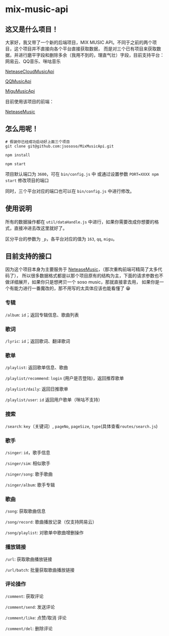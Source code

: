 # mix-music-api

## 这又是什么项目！

大家好，我又带了一个新的后端项目，MIX MUSIC API。不同于之前的两个项目，这个项目并不直接向各个平台直接获取数据，
而是对三个已有项目来获取数据，并进行磨平字段和删除多余（我用不到的，理直气壮）字段，目前支持平台：网易云、QQ音乐、咪咕音乐

[NeteaseCloudMusicApi](https://github.com/Binaryify/NeteaseCloudMusicApi)

[QQMusicApi](https://github.com/jsososo/QQMusicApi)

[MiguMusicApi](https://github.com/jsososo/MiguMusicApi)

目前使用该项目的前端：

[NeteaseMusic](https://github.com/jsososo/NeteaseMusic)

## 怎么用呢！

```shell script
# 假装你已经成功启动好上面三个项目
git clone git@github.com:jsososo/MixMusicApi.git

npm install

npm start
```
项目默认端口为 `3600`，可在 `bin/config.js` 中 或通过设置参数 `PORT=XXXX npm start` 修改项目的端口

同时，三个平台对应的端口也可以在 `bin/config.js` 中进行修改。

## 使用说明

所有的数据操作都在 `util/dataHandle.js` 中进行，如果你需要改成你想要的格式，直接冲进去改这里就好了。

区分平台的参数为 `_p`，各平台对应的值为 `163`, `qq`, `migu`。

## 目前支持的接口

因为这个项目本身为主要服务于 [NeteaseMusic](https://github.com/jsososo/NeteaseMusic)，（那次重构前端可精简了太多代码了），
所以很多数据格式都是以那个项目原有的结构为主，下面的请求参数也不做详细展开，如果你只是想拷贝一个 soso music，那就直接拿去用，
如果你是一个有能力进行一番魔改的，那不用写的太具体应该也能看懂了 😁

### 专辑

`/album`: `id`；返回专辑信息、歌曲列表

### 歌词

`/lyric`: `id`；返回歌词、翻译歌词

### 歌单

`/playlist`: 返回歌单信息、歌曲

`/playlist/recommend`: `login` (用户是否登陆)，返回推荐歌单

`/playlist/daily`: 返回日推歌单

`/playlist/user`: `id` 返回用户歌单（咪咕不支持）

### 搜索

`/search`: `key`（关键词）, `pageNo`, `pageSize`, `type`(具体查看`routes/search.js`)

### 歌手

`/singer`: `id`，歌手信息

`/singer/sim`: 相似歌手

`/singer/song`: 歌手歌曲

`/singer/album`: 歌手专辑

### 歌曲

`/song`: 获取歌曲信息

`/song/record`: 歌曲播放记录（仅支持网易云）

`/song/playlist`: 对歌单中歌曲增删操作

### 播放链接

`/url`: 获取歌曲播放链接

`/url/batch`: 批量获取歌曲播放链接

### 评论操作

`/comment`: 获取评论

`/comment/send`: 发送评论

`/comment/like`: 点赞/取消 评论

`/comment/del`: 删除评论